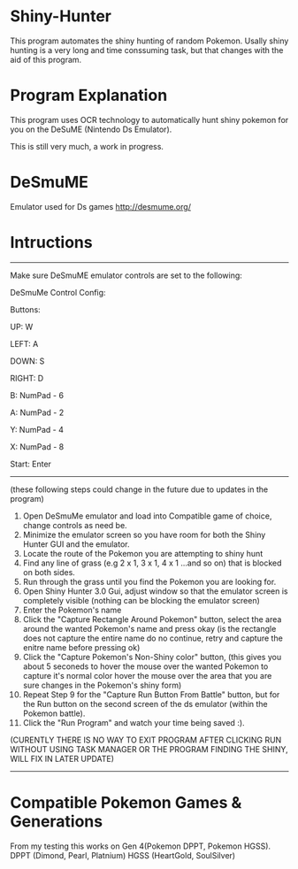 # Shiny-Hunter
This program automates the shiny hunting of random Pokemon.
Usally shiny hunting is a very long and time conssuming task, but that changes with the aid of this program.

# Program Explanation
This program uses OCR technology to automatically hunt shiny pokemon for you on the DeSuME (Nintendo Ds Emulator).


This is still very much, a work in progress.

# DeSmuME
Emulator used for Ds games
http://desmume.org/

# Intructions

----------------------------------------------------------------------------------------------------------------------------------------------------------------------------------------

Make sure DeSmuME emulator controls are set to the following:

DeSmuMe Control Config:

Buttons:

UP:     W

LEFT:   A

DOWN:   S 

RIGHT:  D

B:      NumPad - 6

A:      NumPad - 2

Y:      NumPad - 4

X:      NumPad - 8

Start:  Enter

           
----------------------------------------------------------------------------------------------------------------------------------------------------------------------------------------
  
 (these following steps could change in the future due to updates in the program)
  1) Open DeSmuMe emulator and load into Compatible game of choice, change controls as need be.
  2) Minimize the emulator screen so you have room for both the Shiny Hunter GUI and the emulator.
  3) Locate the route of the Pokemon you are attempting to shiny hunt
  4) Find any line of grass (e.g 2 x 1, 3 x 1, 4 x 1 ...and so on) that is blocked on both sides.
  5) Run through the grass until you find the Pokemon you are looking for.
  6) Open Shiny Hunter 3.0 Gui, adjust window so that the emulator screen is completely visible (nothing can be blocking the emulator screen)
  7) Enter the Pokemon's name
  8) Click the "Capture Rectangle Around Pokemon" button, select the area around the wanted Pokemon's name and press okay (is the rectangle does not capture the entire name do no continue, retry and capture the enitre name before pressing ok)
  9) Click the "Capture Pokemon's Non-Shiny color" button, (this gives you about 5 seconeds to hover the mouse over the wanted Pokemon to capture it's normal color hover the mouse over the area that you are sure changes in the Pokemon's shiny form)
  10) Repeat Step 9 for the "Capture Run Button From Battle" button, but for the Run button on the second screen of the ds emulator (within the Pokemon battle).
  11) Click the "Run Program" and watch your time being saved :).

(CURENTLY THERE IS NO WAY TO EXIT PROGRAM AFTER CLICKING RUN WITHOUT USING TASK MANAGER OR THE PROGRAM FINDING THE SHINY, WILL FIX IN LATER UPDATE)

----------------------------------------------------------------------------------------------------------------------------------------------------------------------------------------

# Compatible Pokemon Games & Generations

  From my testing this works on Gen 4(Pokemon DPPT, Pokemon HGSS).
  DPPT (Dimond, Pearl, Platnium)
  HGSS (HeartGold, SoulSilver)
